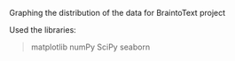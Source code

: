 Graphing the distribution of the data for BraintoText project 

Used the libraries:
> matplotlib
> numPy
> SciPy
> seaborn
